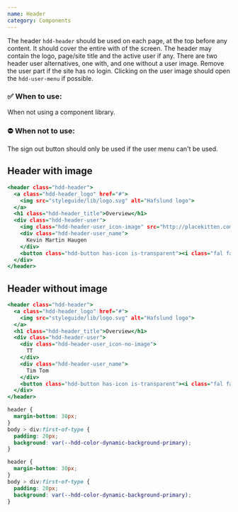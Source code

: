```yaml
---
name: Header
category: Components
---
```


The header `hdd-header` should be used on each page, at the top before any content. It should cover the entire with of the screen. The header may contain the logo, page/site title and the active user if any. There are two header user alternatives, one with, and one without a user image. Remove the user part if the site has no login. Clicking on the user image should open the `hdd-user-menu` if possible.

### ✅ When to use: 
When not using a component library.

### ⛔ When not to use:
The sign out button should only be used if the user menu can't be used.

## Header with image

```header.html
<header class="hdd-header">
  <a class="hdd-header_logo" href="#">
    <img src="styleguide/lib/logo.svg" alt="Hafslund logo">
  </a>
  <h1 class="hdd-header_title">Overview</h1>
  <div class="hdd-header-user">
    <img class="hdd-header-user_icon-image" src="http://placekitten.com/150/150"/>
    <div class="hdd-header-user_name">
      Kevin Martin Haugen
    </div>
    <button class="hdd-button has-icon is-transparent"><i class="fal fa-sign-out"></i>Sign out</button>
  </div>
</header>
```

## Header without image

```header-no-img.html
<header class="hdd-header">
  <a class="hdd-header_logo" href="#">
    <img src="styleguide/lib/logo.svg" alt="Hafslund logo">
  </a>
  <h1 class="hdd-header_title">Overview</h1>
  <div class="hdd-header-user">
    <div class="hdd-header-user_icon-no-image">
      TT
    </div>
    <div class="hdd-header-user_name">
      Tim Tom
    </div>
    <button class="hdd-button has-icon is-transparent"><i class="fal fa-sign-out"></i>Sign out</button>
  </div>
</header>
```



```header.css hidden
header {
  margin-bottom: 30px;
}
body > div:first-of-type {
  padding: 20px;
  background: var(--hdd-color-dynamic-background-primary);
}
```
```header-no-img.css hidden
header {
  margin-bottom: 30px;
}
body > div:first-of-type {
  padding: 20px;
  background: var(--hdd-color-dynamic-background-primary);
}
```
